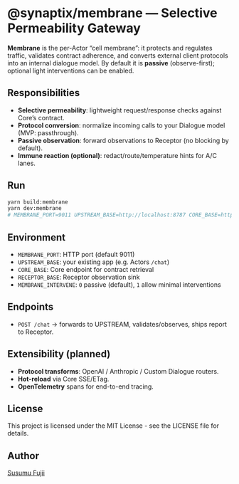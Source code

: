 # @synaptix/membrane — Selective Permeability Gateway

**Membrane** is the per-Actor “cell membrane”: it protects and regulates traffic, validates contract adherence, and converts external client protocols into an internal dialogue model. By default it is **passive** (observe-first); optional light interventions can be enabled.

## Responsibilities

- **Selective permeability**: lightweight request/response checks against Core’s contract.
- **Protocol conversion**: normalize incoming calls to your Dialogue model (MVP: passthrough).
- **Passive observation**: forward observations to Receptor (no blocking by default).
- **Immune reaction (optional)**: redact/route/temperature hints for A/C lanes.

## Run

```bash
yarn build:membrane
yarn dev:membrane
# MEMBRANE_PORT=9011 UPSTREAM_BASE=http://localhost:8787 CORE_BASE=http://localhost:9010 RECEPTOR_BASE=http://localhost:9012
```

## Environment

- `MEMBRANE_PORT`: HTTP port (default 9011)
- `UPSTREAM_BASE`: your existing app (e.g. Actors `/chat`)
- `CORE_BASE`: Core endpoint for contract retrieval
- `RECEPTOR_BASE`: Receptor observation sink
- `MEMBRANE_INTERVENE`: `0` passive (default), `1` allow minimal interventions

## Endpoints

- `POST /chat` → forwards to UPSTREAM, validates/observes, ships report to Receptor.

## Extensibility (planned)

- **Protocol transforms**: OpenAI / Anthropic / Custom Dialogue routers.
- **Hot-reload** via Core SSE/ETag.
- **OpenTelemetry** spans for end-to-end tracing.

## License

This project is licensed under the MIT License - see the LICENSE file for details.

## Author

[Susumu Fujii](https://github.com/sujii)
